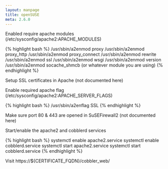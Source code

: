 ```yaml
---
layout: manpage
title: openSUSE
meta: 2.6.0
---
```



Enabled require apache modules (/etc/sysconfig/apache2:APACHE_MODULES)

{% highlight bash %}
/usr/sbin/a2enmod proxy
/usr/sbin/a2enmod proxy_http
/usr/sbin/a2enmod proxy_connect
/usr/sbin/a2enmod rewrite
/usr/sbin/a2enmod ssl
/usr/sbin/a2enmod wsgi
/usr/sbin/a2enmod version
/usr/sbin/a2enmod socache_shmcb (or whatever module you are using)
{% endhighlight %}

Setup SSL certificates in Apache (not documented here)

Enable required apache flag (/etc/sysconfig/apache2:APACHE_SERVER_FLAGS)

{% highlight bash %}
/usr/sbin/a2enflag SSL
{% endhighlight %}

Make sure port 80 & 443 are opened in SuSEFirewall2 (not documented here)

Start/enable the apache2 and cobblerd services

{% highlight bash %}
systemctl enable apache2.service
systemctl enable cobblerd.service
systemctl start apache2.service
systemctl start cobblerd.service
{% endhighlight %}

Visit https://${CERTIFICATE_FQDN}/cobbler_web/
